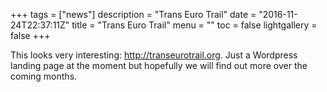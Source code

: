 +++
tags = ["news"]
description = "Trans Euro Trail"
date = "2016-11-24T22:37:11Z"
title = "Trans Euro Trail"
menu = ""
toc = false
lightgallery = false
+++

This looks very interesting: http://transeurotrail.org. Just a Wordpress landing page at the moment but hopefully we will find out more over the coming months.
